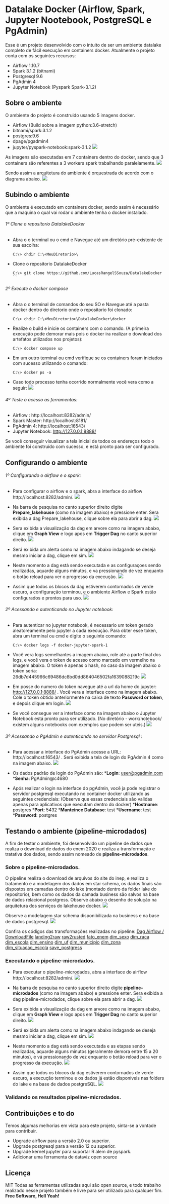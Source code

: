 # Datalake Docker (Airflow, Spark, Jupyter Nootebook, PostgreSQL e PgAdmin)

Esse é um projeto desenvolvido com o intuito de ser um ambiente datalake completo de fácil execução em containers docker. Atualmente o projeto conta com os seguintes recursos:

- Airflow 1.10.7
- Spark 3.1.2 (bitnami)
- Postgresql 9.6
- PgAdmin 4
- Jupyter Notebook (Pyspark Spark-3.1.2)

## Sobre o ambiente
O ambiente do projeto é construido usando 5 imagens docker.
- Airflow (Build sobre a imagem python:3.6-stretch)
- bitnami/spark:3.1.2
- postgres:9.6
- dpage/pgadmin4
- jupyter/pyspark-notebook:spark-3.1.2
![](https://raw.githubusercontent.com/LucasRangelSSouza/DatalakeDocker/main/doc/diagramaImagens.png)

As imagens são executadas em 7 containers dentro do docker, sendo que 3 containers são referentes a 3 workers spark trabalhando paralelamente.
![](https://raw.githubusercontent.com/LucasRangelSSouza/DatalakeDocker/main/doc/diagramaContaines.png)

Sendo assim a arquitetura do ambiente é orquestrada de acordo com o diagrama abaixo.
![](https://raw.githubusercontent.com/LucasRangelSSouza/DatalakeDocker/main/doc/diagramaServicos.png)

## Subindo o ambiente

O ambiente é executado em containers docker, sendo assim é necessário que a maquina o qual vai rodar o ambiente tenha o docker instalado.
###### 1º Clone o repositorio DatalakeDocker
* Abra o o terminal ou o cmd e Navegue até um diretório pré-existente de sua escolha:
    ```
    C:\> chdir C:\<MeuDiretorio>\
    ```
* Clone o repositorio DatalakeDocker
    ```
    C:\> git clone https://github.com/LucasRangelSSouza/DatalakeDocker
    ``

###### 2º Execute o docker compose
* Abra o o terminal de comandos do seu SO e Navegue até a pasta docker dentro do diretorio onde o repositorio foi clonado:
    ```
    C:\> chdir C:\<MeuDiretorio>\DatalakeDocker\docker
    ```
* Realize o build e inicie os containers com o comando. (A primeira execução pode demorar mais pois o docker ira realizar o download dos artefatos utilizados nos projetos):
    ```
    C:\> docker compose up
    ```
* Em um outro terminal ou cmd verifique se os containers foram iniciados com sucesso utilizando o comando:
    ```
    C:\> docker ps -a
    ```
 * Caso todo processo tenha ocorrido normalmente você vera como a seguir:
 ![](https://raw.githubusercontent.com/LucasRangelSSouza/DatalakeDocker/main/doc/composeup.png)
 ###### 4º Teste o acesso as ferramentas:
- Airflow : http://localhost:8282/admin/
- Spark Master: http://localhost:8181/
- PgAdmin 4: http://localhost:16543/
- Jupyter Notebook: http://127.0.0.1:8888/

Se você conseguir visualizar a tela inicial de todos os endereços todo o ambiente foi construído com sucesso, e está pronto para ser configurado.
 
## Configurando o ambiente
###### 1º Configurando o airflow  e o spark:
* Para configurar o airflow e o spark, abra a interface do airflow http://localhost:8282/admin/. ![](https://raw.githubusercontent.com/LucasRangelSSouza/DatalakeDocker/main/doc/airflowHome.png)

* Na barra de pesquisa no canto superior direito digite **Prepare_lakehouse** (como na imagem abaixo) e pressione enter. Sera exibida a dag Prepare_lakehouse, clique sobre ela para abrir a dag.
![](https://raw.githubusercontent.com/LucasRangelSSouza/DatalakeDocker/main/doc/airflowPesquisa.png)

* Sera exibida a visualização da dag em arvore como na imagem abaixo, clique em **Graph View** e logo apos em **Trigger Dag** no canto superior direito.
![](https://raw.githubusercontent.com/LucasRangelSSouza/DatalakeDocker/main/doc/airflowGrap.png)

* Será exibida um alerta como na imagem abaixo indagando se deseja mesmo iniciar a dag, clique em sim.
![](https://raw.githubusercontent.com/LucasRangelSSouza/DatalakeDocker/main/doc/airflowTriggerDag.png)

* Neste momento a dag está sendo executada e as configuraçoes sendo realizadas, aquarde alguns minutos, e va pressionando de vez enquanto o botão reload para ver o progresso da execução.
![](https://raw.githubusercontent.com/LucasRangelSSouza/DatalakeDocker/main/doc/airflowReload.png)

* Assim que todos os blocos da dag estiverem contornados de verde escuro, a configuração terminou, e o ambiente Airflow e Spark estão configurados e prontos para uso.
![](https://raw.githubusercontent.com/LucasRangelSSouza/DatalakeDocker/main/doc/airflowPrepareOK.png)

###### 2º Acessando  e autenticando no Jupyter notebook:
* Para autenticar no jupyter notebook, é necessario um token gerado aleatoreamente pelo jupyter a cada execução. Para obter esse token, abra um terminal ou cmd e digite o seguinte comando:
    ```
    C:\> docker logs -f docker-jupyter-spark-1 
    ```
* Você vera logs semelhantes a imagem abaixo, role até a parte final dos logs, e você vera o token de acesso como marcado em vermelho na imagem abaixo. O token é apenas o hash, no caso da imagem abaixo o token seria:  26db7d445966c69486dc8bd0dd864046502fa1639088219c
![](https://raw.githubusercontent.com/LucasRangelSSouza/DatalakeDocker/main/doc/jupyterToken.png)

* Em posse do numero do token navegue até a url da home do jupyter: http://127.0.0.1:8888/ . Você vera a interface como na imagem abaixo. Cole o token obtido anteriormente na caixa de texto **Password or token**, e depois clique em login. 
![](https://raw.githubusercontent.com/LucasRangelSSouza/DatalakeDocker/main/doc/jupyterLogin.png)

* Se você consegue ver a interface como na imagem abaixo o Jupyter Notebook está pronto para ser utilizado. (No diretório -  work/notebook/ existem alguns notebooks com exemplos que podem ser uteis.) 
![](https://raw.githubusercontent.com/LucasRangelSSouza/DatalakeDocker/main/doc/jupyterOK.png)

###### 3º Acessando o PgAdmin  e autenticando no servidor Postgresql :
* Para acessar a interface do PgAdmin  acesse a URL: http://localhost:16543/ . Será exibida a tela de login do PgAdmin 4 como na imagem abaixo. 
![](https://raw.githubusercontent.com/LucasRangelSSouza/DatalakeDocker/main/doc/PgAdminLogin.png)
 * Os dados padrão de login do PgAdmin são:
 ***Login**: user@pgadmin.com
 ***Senha**: PgAdmin@c4680
 
* Após realizar o login na interface do pgAdmin, você ja pode registrar o servidor postgresql executando no container docker utilizando as seguintes credenciais: (Observe que essas credenciais são validas apenas para aplicativos que executam dentro do docker)
 ***Hostname**: postgres
 ***Port**: 5432
 ***Manteince Database**: test
 ***Username**: test
 ***Password**: postgres 


## Testando o ambiente (pipeline-microdados)

A fim de testar o ambiente, foi desenvolvido um pipeline de dados que realiza o download de dados do enem 2020 e realiza a transformação e tratativa dos dados, sendo assim nomeado de **pipeline-microdados**.
### Sobre o pipeline-microdados.
O pipeline realiza o download de arquivos do site do inep, e realiza o tratamento e a modelagem dos dados em star schema, os dados finais são dispostos em camadas dentro do lake (montado dentro da folder lake do repositorio), bem como os dados da camada business são salvos na base de dados relacional postgress. Observe abaixo o desenho de solução na arquitetura dos serviços do lakehouse docker. 
![](https://raw.githubusercontent.com/LucasRangelSSouza/DatalakeDocker/main/doc/diagramaDesenhoSolucao.png)

Observe a modelagem star schema disponibilizada na business e na base de dados postgresql.
![](https://raw.githubusercontent.com/LucasRangelSSouza/DatalakeDocker/main/doc/diagramaStarSchema.png)

Confira os códigos das transformações realizadas no pipeline: 
[Dag Airflow / DownloadFile](https://raw.githubusercontent.com/LucasRangelSSouza/DatalakeDocker/main/doc/)
[landing2raw](https://raw.githubusercontent.com/LucasRangelSSouza/DatalakeDocker/main/doc/)
[raw2rusted](https://raw.githubusercontent.com/LucasRangelSSouza/DatalakeDocker/main/doc/)
[fato_enem](https://raw.githubusercontent.com/LucasRangelSSouza/DatalakeDocker/main/doc/)
[dim_sexo](https://raw.githubusercontent.com/LucasRangelSSouza/DatalakeDocker/main/doc/)
[dim_raca](https://raw.githubusercontent.com/LucasRangelSSouza/DatalakeDocker/main/doc/)
[dim_escola](https://raw.githubusercontent.com/LucasRangelSSouza/DatalakeDocker/main/doc/)
[dim_ensino](https://raw.githubusercontent.com/LucasRangelSSouza/DatalakeDocker/main/doc/)
[dim_uf](https://raw.githubusercontent.com/LucasRangelSSouza/DatalakeDocker/main/doc/)
[dim_municipio](https://raw.githubusercontent.com/LucasRangelSSouza/DatalakeDocker/main/doc/)
[dim_zona](https://raw.githubusercontent.com/LucasRangelSSouza/DatalakeDocker/main/doc/)
[dim_situacao_escola](https://raw.githubusercontent.com/LucasRangelSSouza/DatalakeDocker/main/doc/)
[save_postgress](https://raw.githubusercontent.com/LucasRangelSSouza/DatalakeDocker/main/doc/)
### Executando o pipeline-microdados.
* Para executar o pipeline-microdados, abra a interface do airflow http://localhost:8282/admin/. ![](https://raw.githubusercontent.com/LucasRangelSSouza/DatalakeDocker/main/doc/airflowHome.png)

* Na barra de pesquisa no canto superior direito digite **pipeline-microdados** (como na imagem abaixo) e pressione enter. Sera exibida a dag pipeline-microdados, clique sobre ela para abrir a dag.
![](https://raw.githubusercontent.com/LucasRangelSSouza/DatalakeDocker/main/doc/airflowMicrodadosA.png.png)

* Sera exibida a visualização da dag em arvore como na imagem abaixo, clique em **Graph View** e logo apos em **Trigger Dag** no canto superior direito.
![](https://raw.githubusercontent.com/LucasRangelSSouza/DatalakeDocker/main/doc/airflowMicrodadosB.png)

* Será exibida um alerta como na imagem abaixo indagando se deseja mesmo iniciar a dag, clique em sim.
![](https://raw.githubusercontent.com/LucasRangelSSouza/DatalakeDocker/main/doc/airflowTriggerDag.png)

* Neste momento a dag está sendo executada e as etapas sendo realizadas, aquarde alguns minutos (geralmente demora entre 15 a 20 minutos), e vá pressionando de vez enquanto o botão reload para ver o progresso da execução.
![](https://raw.githubusercontent.com/LucasRangelSSouza/DatalakeDocker/main/doc/airflowMicrodadosC.png)

* Assim que todos os blocos da dag estiverem contornados de verde escuro, a execução terminou e os dados já estão disponíveis nas folders do lake e na base de dados postgreSQL.
![](https://raw.githubusercontent.com/LucasRangelSSouza/DatalakeDocker/main/doc/airflowMicrodadosD.png)
### Validando os resultados pipeline-microdados.


## Contribuições e to do
 Temos algumas melhorias em vista para este projeto, sinta-se a vontade para contribuir.
- Upgrade airflow para a versão 2.0 ou superior.
- Upgrade postgresql para a versão 12 ou superior.
- Upgrade kernel jupyter para suportar R alem de pyspark.
- Adicionar uma ferramenta de dataviz open source
## Licença
MIT
Todas as ferramentas utilizadas aqui são open source, e todo trabalho realizado nesse projeto também é livre para ser utilizado para qualquer fim. 
**Free Software, Hell Yeah!**